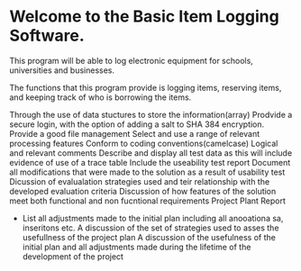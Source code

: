 Welcome to the Basic Item Logging Software.
==============

This program will be able to log electronic equipment for schools, universities and businesses.

The functions that this program provide is logging items, reserving items, and keeping track of who is borrowing the items.

Through the use of data stuctures to store the information(array)
Prodvide a secure login, with the option of adding a salt to SHA 384 encryption.
Provide a good file management
Select and use a range of relevant processing features 
Conform to coding conventions(camelcase)
Logical and relevant comments
Describe and display all test data as this will include evidence of use of a trace table
Include the useability test report
Document all modifications that were made to the solution as a result of usability test
Dicussion of evalualation strategies used and teir relationship with the developed evaluation criteria
Discussion of how features of the solution meet both functional and non fucntional requirements
Project Plant Report
- List all adjustments made to the initial plan including all anooationa sa, inseritons etc.
A discussion of the set of strategies used to asses the usefullness of the project plan
A discussion of the usefulness of the initial plan and all adjustments made during the lifetime of the development of the project